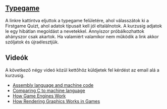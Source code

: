 ## [Typegame](http://rajk.uni-corvinus.hu:5123/)
A linkre kattintva eljuttok a typegame felületére, ahol válasszátok ki a Firstgame Quizt, ahol adatok típusait kell jól eltalálnotok. A kurzusig adjatok le egy hibátlan megoldást a nevetekkel. Annyiszor próbálkozhattok ahányszor csak akartok. Ha valamiért valamikor nem működik a link akkor szóljatok és újraélesztjük. 

## Videók
A következő négy videó közül kettőhöz küldjetek fel kérdést az email alá a kurzusig.
 - [Assembly language and machine code](https://www.youtube.com/watch?v=wA2oMRmbrfo)
 - [Comparing C to machine language](https://www.youtube.com/watch?v=yOyaJXpAYZQ)
 - [How Game Engines Work](https://www.youtube.com/watch?v=DKrdLKetBZE)
 - [How Rendering Graphics Works in Games](https://www.youtube.com/watch?v=cvcAjgMUPUA)
